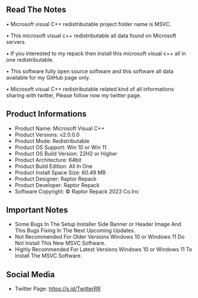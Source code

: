 Read The Notes
--------------

• Microsoft visual C++ redistributable project folder name  is MSVC.

• This microsoft visual c++ redistributable all data found on Microsoft servers.

• If you interested to my repack then install this microsoft visual c++ all in one redistributable.

• This software fully open source software and this software all data available for my GitHub page only.

• 
Microsoft visual C++ redistributable related kind of all informations sharing with twitter, Please follow now my twitter page.

Product Informations
--------------------
- Product Name: Microsoft Visual C++
- Product Versions: v2.0.0.0
- Product Mode: Redistributable
- Product OS Support: Win 10 or Win 11
- Product OS Build Version: 22H2 or Higher
- Product Architecture: 64bit
- Product Build Edition: All In One
- Product Install Space Size: 60.49 MB
- Product Designer: Raptor Repack
- Product Developer: Raptor Repack
- Software Copyright: © Raptor Repack 2023 Co.Inc

Important Notes
---------------
- Some Bugs In The Setup Installer Side Banner or Header Image And This Bugs Fixing In The Next Upcoming Updates.
- Not Recommended For Older Versions Windows 10 or Windows 11 Do Not Install This New MSVC Software.
- Highly Recommended For Latest Versions Windows 10 or Windows 11 To Install The MSVC Software.

Social Media
------------
- Twitter Page: https://s.id/TwitterRR
